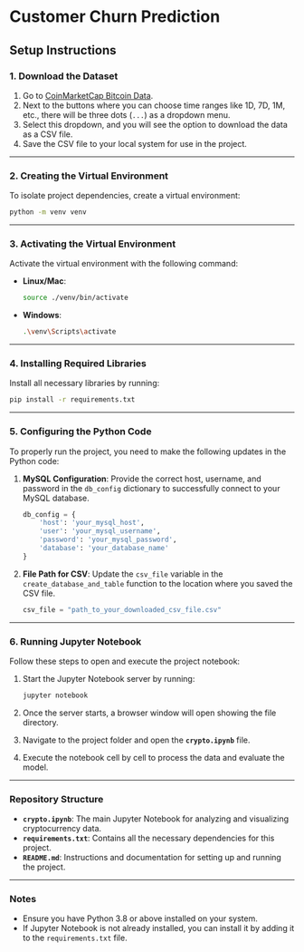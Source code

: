 
# Customer Churn Prediction

## Setup Instructions

### 1. Download the Dataset
1. Go to [CoinMarketCap Bitcoin Data](https://coinmarketcap.com/currencies/bitcoin/).
2. Next to the buttons where you can choose time ranges like 1D, 7D, 1M, etc., there will be three dots (`...`) as a dropdown menu.
3. Select this dropdown, and you will see the option to download the data as a CSV file.
4. Save the CSV file to your local system for use in the project.

---

### 2. Creating the Virtual Environment
To isolate project dependencies, create a virtual environment:

```bash
python -m venv venv
```

---

### 3. Activating the Virtual Environment
Activate the virtual environment with the following command:

- **Linux/Mac**:
  ```bash
  source ./venv/bin/activate
  ```

- **Windows**:
  ```bash
  .\venv\Scripts\activate
  ```

---

### 4. Installing Required Libraries
Install all necessary libraries by running:

```bash
pip install -r requirements.txt
```

---

### 5. Configuring the Python Code
To properly run the project, you need to make the following updates in the Python code:

1. **MySQL Configuration**: Provide the correct host, username, and password in the `db_config` dictionary to successfully connect to your MySQL database.
   ```python
   db_config = {
       'host': 'your_mysql_host',
       'user': 'your_mysql_username',
       'password': 'your_mysql_password',
       'database': 'your_database_name'
   }
   ```

2. **File Path for CSV**: Update the `csv_file` variable in the `create_database_and_table` function to the location where you saved the CSV file.
   ```python
   csv_file = "path_to_your_downloaded_csv_file.csv"
   ```

---

### 6. Running Jupyter Notebook
Follow these steps to open and execute the project notebook:

1. Start the Jupyter Notebook server by running:
   ```bash
   jupyter notebook
   ```

2. Once the server starts, a browser window will open showing the file directory.

3. Navigate to the project folder and open the **`crypto.ipynb`** file.

4. Execute the notebook cell by cell to process the data and evaluate the model.

---

### Repository Structure
- **`crypto.ipynb`**: The main Jupyter Notebook for analyzing and visualizing cryptocurrency data.
- **`requirements.txt`**: Contains all the necessary dependencies for this project.
- **`README.md`**: Instructions and documentation for setting up and running the project.

---

### Notes
- Ensure you have Python 3.8 or above installed on your system.
- If Jupyter Notebook is not already installed, you can install it by adding it to the `requirements.txt` file.
